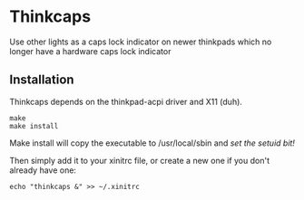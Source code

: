 Thinkcaps
=========

Use other lights as a caps lock indicator on newer thinkpads which no longer have a hardware caps lock indicator

Installation
-------------

Thinkcaps depends on the thinkpad-acpi driver and X11 (duh).

```
make
make install
```

Make install will copy the executable to /usr/local/sbin and *set the setuid bit!*

Then simply add it to your xinitrc file, or create a new one if you don't already have one:

```
echo "thinkcaps &" >> ~/.xinitrc
